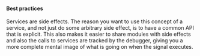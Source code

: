 #### Best practices

Services are side effects. The reason you want to use this concept of a service, and not just do some arbitrary side effect, is to have a common API that is explicit. This also makes it easier to share modules with side effects and also the calls to services are tracked by the debugger, giving you a more complete mental image of what is going on when the signal executes.

